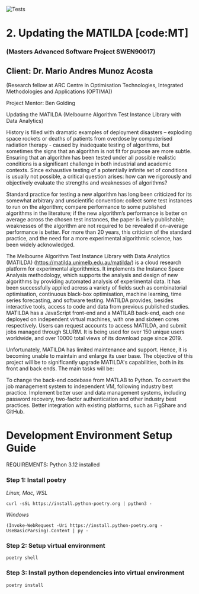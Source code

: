 ![Tests](https://github.com/2024-SWN90017-18/MT-Updating-Matilda/actions/workflows/merge-requirements-tests.yml/badge.svg)

# 2. Updating the MATILDA [code:MT]
### (Masters Advanced Software Project SWEN90017)
## Client: Dr. Mario Andres Munoz Acosta

(Research fellow at ARC Centre in Optimisation Technologies, Integrated Methodologies and Applications (OPTIMA))

Project Mentor: Ben Golding

Updating the MATILDA (Melbourne Algorithm Test Instance Library with Data Analytics)

History is filled with dramatic examples of deployment disasters – exploding space rockets or deaths of patients from overdose by computerised radiation therapy  - caused by inadequate testing of algorithms, but sometimes the signs that an algorithm is not fit for purpose are more subtle. Ensuring that an algorithm has been tested under all possible realistic conditions is a significant challenge in both industrial and academic contexts. Since exhaustive testing of a potentially infinite set of conditions is usually not possible, a critical question arises: how can we rigorously and objectively evaluate the strengths and weaknesses of algorithms?

Standard practice for testing a new algorithm has long been criticized for its somewhat arbitrary and unscientific convention: collect some test instances to run on the algorithm; compare performance to some published algorithms in the literature; if the new algorithm’s performance is better on average across the chosen test instances, the paper is likely publishable; weaknesses of the algorithm are not required to be revealed if on-average performance is better. For more than 20 years, this criticism of the standard practice, and the need for a more experimental algorithmic science, has been widely acknowledged.

The Melbourne Algorithm Test Instance Library with Data Analytics (MATILDA)  (https://matilda.unimelb.edu.au/matilda/) is a cloud research platform for experimental algorithmics. It implements the Instance Space Analysis methodology, which supports the analysis and design of new algorithms by providing automated analysis of experimental data. It has been successfully applied across a variety of fields such as combinatorial optimisation, continuous black-box optimisation, machine learning, time series forecasting, and software testing. MATILDA provides, besides interactive tools, access to code and data from previous published studies. MATILDA has a JavaScript front-end and a MATILAB back-end, each one deployed on independent virtual machines, with one and sixteen cores respectively. Users can request accounts to access MATILDA, and submit jobs managed through SLURM.  It is being used for over 150 unique users worldwide, and over 10000 total views of its download page since 2019.

Unfortunately, MATILDA has limited maintenance and support. Hence, it is becoming unable to maintain and enlarge its user base. The objective of this project will be to significantly upgrade MATILDA's capabilities, both in its front and back ends. The main tasks will be:

To change the back-end codebase from MATLAB to Python.
To convert the job management system to independent VM, following industry best practice.
Implement better user and data management systems, including password recovery, two-factor authentication and other industry best practices.
Better integration with existing platforms, such as FigShare and GitHub.

# Development Environment Setup Guide

REQUIREMENTS: Python 3.12 installed

### Step 1: Install poetry

*Linux, Mac, WSL*

`curl -sSL https://install.python-poetry.org | python3 -`

*Windows*

`(Invoke-WebRequest -Uri https://install.python-poetry.org -UseBasicParsing).Content | py -`

### Step 2: Setup virtual environment
`poetry shell`

### Step 3: Install python dependencies into virtual environment
`poetry install`
